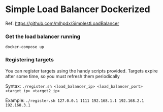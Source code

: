 # Simple Load Balancer Dockerized
Ref: https://github.com/mlhpdx/SimplestLoadBalancer

### Get the load balancer running
`docker-compose up`

### Registering targets
You can register targets using the handy scripts provided.
Targets expire after some time, so you must refresh them periodically

Syntax: `./register.sh <load_balancer_ip> <load_balancer_port> <target_ip> <target2_ip>`

Example: `./register.sh 127.0.0.1 1111 192.168.1.1 192.168.2.1 192.168.3.1`

